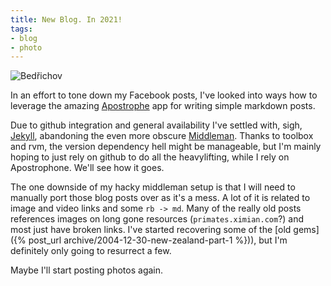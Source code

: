 ```yaml
---
title: New Blog. In 2021!
tags:
- blog
- photo
---
```

![Bedřichov](bedrichov.jpeg)

In an effort to tone down my Facebook posts, I've looked into ways how to leverage the amazing [Apostrophe](https://flathub.org/apps/details/org.gnome.gitlab.somas.Apostrophe) app for writing simple markdown posts. 

Due to github integration and general availability I've settled with, sigh, [Jekyll](https://jekyllrb.com/), abandoning the even more obscure [Middleman](https://middlemanapp.com/). Thanks to toolbox and rvm, the version dependency hell might be manageable, but I'm mainly hoping to just rely on github to do all the heavylifting, while I rely on Apostrophone. We'll see how it goes. 

The one downside of my hacky middleman setup is that I will need to manually port those blog posts over as it's a mess. A lot of it is related to image and video links and some `rb -> md`. Many of the really old posts references images on long gone resources (`primates.ximian.com`?) and most just have broken links. I've started recovering some of the [old gems]({% post_url archive/2004-12-30-new-zealand-part-1 %})), but I'm definitely only going to resurrect a few.

Maybe I'll start posting photos again.
